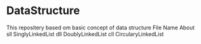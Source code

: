 # DataStructure
This repositery based om basic concept of data structure
File Name           About
sll                 SinglyLinkedList
dll                 DoublyLinkedList
cll                 CircularyLinkedList
